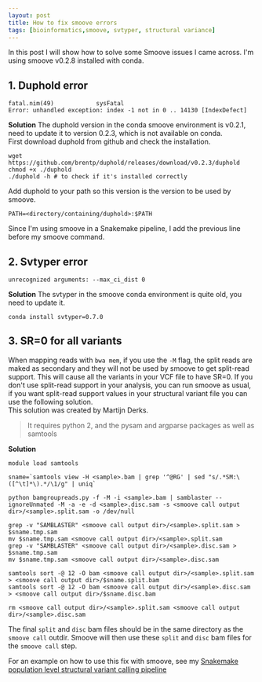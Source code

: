 ```yaml
---
layout: post
title: How to fix smoove errors
tags: [bioinformatics,smoove, svtyper, structural variance]
---
```


In this post I will show how to solve some Smoove issues I came across.
I'm using smoove v0.2.8 installed with conda.


## 1. **Duphold error**  
```
fatal.nim(49)            sysFatal
Error: unhandled exception: index -1 not in 0 .. 14130 [IndexDefect]
```

**Solution**
The duphold version in the conda smoove environment is v0.2.1, need to update it to version 0.2.3, which is not available on conda.  
First download duphold from github and check the installation.

```
wget https://github.com/brentp/duphold/releases/download/v0.2.3/duphold
chmod +x ./duphold
./duphold -h # to check if it's installed correctly
```

Add duphold to your path so this version is the version to be used by smoove.
```
PATH=<directory/containing/duphold>:$PATH
```

Since I'm using smoove in a Snakemake pipeline, I add the previous line before my smoove command. 


## 2. **Svtyper error**

```
unrecognized arguments: --max_ci_dist 0
```

**Solution**
The svtyper in the smoove conda environment is quite old, you need to update it.
```
conda install svtyper=0.7.0
```

## 3. **SR=0 for all variants**
When mapping reads with `bwa mem`, if you use the `-M` flag, the split reads are maked as secondary and they will not be used by smoove to get split-read support. This will cause all the variants in your VCF file to have SR=0.
If you don't use split-read support in your analysis, you can run smoove as usual, if you want split-read support values in your structural variant file you can use the following solution.  
This solution was created by Martijn Derks.
> It requires python 2, and the pysam and argparse packages as well as samtools

**Solution**

```
module load samtools

sname=`samtools view -H <sample>.bam | grep '^@RG' | sed "s/.*SM:\([^\t]*\).*/\1/g" | uniq`

python bamgroupreads.py -f -M -i <sample>.bam | samblaster --ignoreUnmated -M -a -e -d <sample>.disc.sam -s <smoove call output dir>/<sample>.split.sam -o /dev/null

grep -v "SAMBLASTER" <smoove call output dir>/<sample>.split.sam > $sname.tmp.sam
mv $sname.tmp.sam <smoove call output dir>/<sample>.split.sam
grep -v "SAMBLASTER" <smoove call output dir>/<sample>.disc.sam > $sname.tmp.sam
mv $sname.tmp.sam <smoove call output dir>/<sample>.disc.sam

samtools sort -@ 12 -O bam <smoove call output dir>/<sample>.split.sam > <smoove call output dir>/$sname.split.bam
samtools sort -@ 12 -O bam <smoove call output dir>/<sample>.disc.sam > <smoove call output dir>/$sname.disc.bam

rm <smoove call output dir>/<sample>.split.sam <smoove call output dir>/<sample>.disc.sam
```

The final `split` and `disc` bam files should be in the same directory as the `smoove call` outdir. Smoove will then use these `split` and `disc` bam files for the `smoove call` step.  

For an example on how to use this fix with smoove, see my [Snakemake population level structural variant calling pipeline](https://github.com/CarolinaPB/population-structural-var-calling-smoove)
